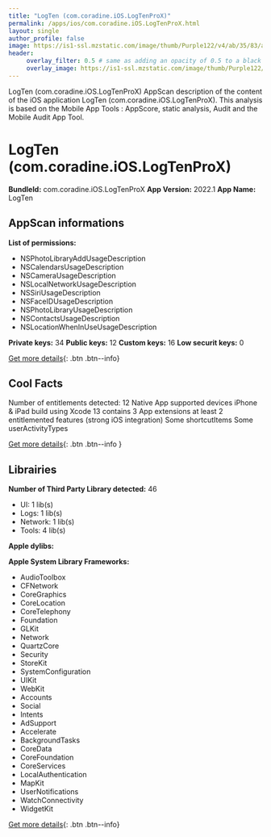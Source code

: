 ```yaml
---
title: "LogTen (com.coradine.iOS.LogTenProX)"
permalink: /apps/ios/com.coradine.iOS.LogTenProX.html
layout: single
author_profile: false
image: https://is1-ssl.mzstatic.com/image/thumb/Purple122/v4/ab/35/83/ab358347-06b5-52b7-38bc-11ab5f324150/AppIcon-0-1x_U007emarketing-0-0-0-7-0-0-85-220.png/512x512bb.jpg
header: 
     overlay_filter: 0.5 # same as adding an opacity of 0.5 to a black background
     overlay_image: https://is1-ssl.mzstatic.com/image/thumb/Purple122/v4/ab/35/83/ab358347-06b5-52b7-38bc-11ab5f324150/AppIcon-0-1x_U007emarketing-0-0-0-7-0-0-85-220.png/512x512bb.jpg
---
```

LogTen (com.coradine.iOS.LogTenProX) AppScan description of the content of the iOS application LogTen (com.coradine.iOS.LogTenProX). This analysis is based on the Mobile App Tools : AppScore, static analysis, Audit and the Mobile Audit App Tool.

# LogTen (com.coradine.iOS.LogTenProX)

**BundleId:** com.coradine.iOS.LogTenProX
**App Version:** 2022.1
**App Name:** LogTen


## AppScan informations 

**List of permissions:** 
- NSPhotoLibraryAddUsageDescription
- NSCalendarsUsageDescription
- NSCameraUsageDescription
- NSLocalNetworkUsageDescription
- NSSiriUsageDescription
- NSFaceIDUsageDescription
- NSPhotoLibraryUsageDescription
- NSContactsUsageDescription
- NSLocationWhenInUseUsageDescription
  
  
**Private keys:** 34
**Public keys:** 12
**Custom keys:** 16
**Low securit keys:** 0
  
[Get more details](/pricing.html){: .btn .btn--info}

## Cool Facts

Number of entitlements detected: 12
Native App
supported devices iPhone & iPad
build using Xcode 13
contains 3 App extensions
at least 2 entitlemented features (strong iOS integration)
Some shortcutItems 
Some userActivityTypes
  
[Get more details](/pricing.html){: .btn .btn--info }

## Librairies 
**Number of Third Party Library detected:** 46
- UI: 1 lib(s)
- Logs: 1 lib(s)
- Network: 1 lib(s)
- Tools: 4 lib(s)


**Apple dylibs:**


**Apple System Library Frameworks:**
- AudioToolbox
- CFNetwork
- CoreGraphics
- CoreLocation
- CoreTelephony
- Foundation
- GLKit
- Network
- QuartzCore
- Security
- StoreKit
- SystemConfiguration
- UIKit
- WebKit
- Accounts
- Social
- Intents
- AdSupport
- Accelerate
- BackgroundTasks
- CoreData
- CoreFoundation
- CoreServices
- LocalAuthentication
- MapKit
- UserNotifications
- WatchConnectivity
- WidgetKit


  
[Get more details](/pricing.html){: .btn .btn--info}

